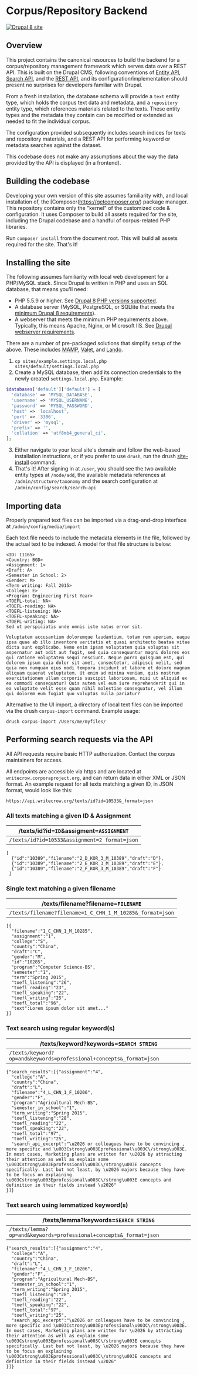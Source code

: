 # Corpus/Repository Backend

[![Drupal 8 site](https://img.shields.io/badge/drupal-8-blue.svg)](https://drupal.org)

## Overview
This project contains the canonical resources to build the backend for a
corpus/repository management framework which serves data over a REST API. This is built on the Drupal CMS, following conventions of [Entity API](https://www.drupal.org/docs/8/api/entity-api/introduction-to-entity-api-in-drupal-8), [Search API](https://www.drupal.org/project/search_api), and the [REST API](https://www.drupal.org/docs/8/api/restful-web-services-api/restful-web-services-api-overview), and its configuration/implementation should present no surprises for developers familiar with Drupal.

From a fresh installation, the database schema will provide a `text` entity type, which holds the corpus text data and metadata, and a `repository` entity type, which references materials related to the texts. These entity types and the metadata they contain can be modified or extended as needed to fit the individual corpus.

The configuration provided subsequently includes search indices for texts and repository materials, and a REST API for performing keyword or metadata searches against the dataset.

This codebase does not make any assumptions about the way the data provided by the API is displayed (in a frontend).

## Building the codebase
Developing your own version of this site assumes familiarity with, and local installation of, the [Composer(https://getcomposer.org/) package manager. This repository contains only the "kernel" of the customized code & configuration. It uses Composer to build all assets required for the site, including the Drupal codebase and a handful of corpus-related PHP libraries.

Run `composer install` from the document root. This will build all assets required for the site. That's it!

## Installing the site
The following assumes familiarity with local web development for a PHP/MySQL stack. Since Drupal is written in PHP and uses an SQL database, that means you'll need:
- PHP 5.5.9 or higher. See [Drupal 8 PHP versions supported](https://www.drupal.org/docs/8/system-requirements/drupal-8-php-requirements).
- A database server (MySQL, PostgreSQL, or SQLlite that meets the [minimum Drupal 8 requirements](https://www.drupal.org/docs/8/system-requirements/database-server)).
- A webserver that meets the minimum PHP requirements above. Typically, this means Apache, Nginx, or Microsoft IIS. See [Drupal webserver requirements](https://www.drupal.org/docs/8/system-requirements/web-server).

There are a number of pre-packaged solutions that simplify setup of the above. These includes [MAMP](https://www.mamp.info/en/), [Valet](https://laravel.com/docs/5.6/valet), and [Lando](https://docs.devwithlando.io/).

1. `cp sites/example.settings.local.php sites/default/settings.local.php`
2. Create a MySQL database, then add its connection credentials to the newly created `settings.local.php`. Example:

```php
$databases['default']['default'] = [
  'database' => 'MYSQL_DATABASE',
  'username' => 'MYSQL_USERNAME',
  'password' => 'MYSQL_PASSWORD',
  'host' => 'localhost',
  'port' => '3306',
  'driver' => 'mysql',
  'prefix' => '',
  'collation' => 'utf8mb4_general_ci',
];
```
3. Either navigate to your local site's domain and follow the web-based installation instructions, or if you prefer to use `drush`, run the drush [site-install](https://drushcommands.com/drush-8x/core/site-install/) command.
4. That's it! After signing in at `/user`, you should see the two available entity types at `/node/add`, the available metadata references at `/admin/structure/taxonomy` and the search configuration at `/admin/config/search/search-api`

## Importing data
Properly prepared text files can be imported via a drag-and-drop interface at `/admin/config/media/import`

Each text file needs to include the metadata elements in the file, followed by the actual text to be indexed. A model for that file structure is below:

```
<ID: 11165>
<Country: BGD>
<Assignment: 1>
<Draft: A>
<Semester in School: 2>
<Gender: M>
<Term writing: Fall 2015>
<College: E>
<Program: Engineering First Year>
<TOEFL-total: NA>
<TOEFL-reading: NA>
<TOEFL-listening: NA>
<TOEFL-speaking: NA>
<TOEFL-writing: NA>
Sed ut perspiciatis unde omnis iste natus error sit.

Voluptatem accusantium doloremque laudantium, totam rem aperiam, eaque ipsa quae ab illo inventore veritatis et quasi architecto beatae vitae dicta sunt explicabo. Nemo enim ipsam voluptatem quia voluptas sit aspernatur aut odit aut fugit, sed quia consequuntur magni dolores eos qui ratione voluptatem sequi nesciunt. Neque porro quisquam est, qui dolorem ipsum quia dolor sit amet, consectetur, adipisci velit, sed quia non numquam eius modi tempora incidunt ut labore et dolore magnam aliquam quaerat voluptatem. Ut enim ad minima veniam, quis nostrum exercitationem ullam corporis suscipit laboriosam, nisi ut aliquid ex ea commodi consequatur? Quis autem vel eum iure reprehenderit qui in ea voluptate velit esse quam nihil molestiae consequatur, vel illum qui dolorem eum fugiat quo voluptas nulla pariatur?
```
Alternative to the UI import, a directory of local text files can be imported via the drush `corpus-import` command. Example usage:

`drush corpus-import /Users/me/myfiles/`

## Performing search requests via the API
All API requests require basic HTTP authorization. Contact the corpus maintainers for access.

All endpoints are accessible via https and are located at `writecrow.corporaproject.org`, and can return data in either XML or JSON format. An example request for all texts matching a given ID, in JSON format, would look like this:

```
https://api.writecrow.org/texts/id?id=10533&_format=json
```

### All texts matching a given ID & Assignment
/texts/id?id=`ID`&assigment=`ASSIGNMENT` | 
------------ |
`/texts/id?id=10533&assignment=2_format=json` | 
```
[
  {"id":"10389","filename":"2_D_KOR_3_M_10389","draft":"D"},
  {"id":"10389","filename":"2_E_KOR_3_M_10389","draft":"E"},
  {"id":"10389","filename":"2_F_KOR_3_M_10389","draft":"F"}
 ]
```

### Single text matching a given filename
/texts/filename?filename=`FILENAME` | 
------------ |
`/texts/filename?filename=1_C_CHN_1_M_10285&_format=json` | 
```
[{
  "filename":"1_C_CHN_1_M_10285",
  "assignment":"1",
  "college":"S",
  "country":"China",
  "draft":"C",
  "gender":"M",
  "id":"10285",
  "program":"Computer Science-BS",
  "semester":"1",
  "term":"Spring 2015",
  "toefl_listening":"26",
  "toefl_reading":"23",
  "toefl_speaking":"22",
  "toefl_writing":"25",
  "toefl_total":"96",
  "text":Lorem ipsum dolor sit amet..."
}]
```

### Text search using regular keyword(s)
/texts/keyword?keywords=`SEARCH STRING` | 
------------ |
`/texts/keyword?op=and&keywords=professional+concepts&_format=json` | 
```
{"search_results":[{"assignment":"4",
  "college":"A",
  "country":"China",
  "draft":"L",
  "filename":"4_L_CHN_1_F_10206",
  "gender":"F",
  "program":"Agricultural Mech-BS",
  "semester_in_school":"1",
  "term_writing":"Spring 2015",
  "toefl_listening":"28",
  "toefl_reading":"22",
  "toefl_speaking":"22",
  "toefl_total":"97",
  "toefl_writing":"25",
  "search_api_excerpt":"\u2026 or colleagues have to be convincing , more specific and \u003Cstrong\u003Eprofessional\u003C\/strong\u003E. In most cases, Marketing plans are written for \u2026 by attracting their attention as well as explain some \u003Cstrong\u003Eprofessional\u003C\/strong\u003E concepts specifically. Last but not least, by \u2026 majors because they have to be focus on explaining \u003Cstrong\u003Eprofessional\u003C\/strong\u003E concepts and definition in their fields instead \u2026"
}]}
```

### Text search using lemmatized keyword(s)
/texts/lemma?keywords=`SEARCH STRING` | 
------------ |
`/texts/lemma?op=and&keywords=professional+concepts&_format=json` | 
```
{"search_results":[{"assignment":"4",
  "college":"A",
  "country":"China",
  "draft":"L",
  "filename":"4_L_CHN_1_F_10206",
  "gender":"F",
  "program":"Agricultural Mech-BS",
  "semester_in_school":"1",
  "term_writing":"Spring 2015",
  "toefl_listening":"28",
  "toefl_reading":"22",
  "toefl_speaking":"22",
  "toefl_total":"97",
  "toefl_writing":"25",
  "search_api_excerpt":"\u2026 or colleagues have to be convincing , more specific and \u003Cstrong\u003Eprofessional\u003C\/strong\u003E. In most cases, Marketing plans are written for \u2026 by attracting their attention as well as explain some \u003Cstrong\u003Eprofessional\u003C\/strong\u003E concepts specifically. Last but not least, by \u2026 majors because they have to be focus on explaining \u003Cstrong\u003Eprofessional\u003C\/strong\u003E concepts and definition in their fields instead \u2026"
}]}
```